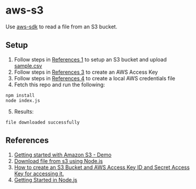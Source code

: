 # aws-s3
Use [aws-sdk](https://www.npmjs.com/package/aws-sdk) to read a file from an S3 bucket.

## Setup
1. Follow steps in [References 1](##References) to setup an S3 bucket and upload [sample.csv](./sample.csv)
2. Follow steps in [References 3](##References) to create an AWS Access Key
3. Follow steps in [References 4](##References) to create a local AWS credentials file
4. Fetch this repo and run the following:
```
npm install
node index.js
```
5. Results:
```
file downloaded successfully
```
## References
1. [Getting started with Amazon S3 - Demo](https://www.youtube.com/watch?v=e6w9LwZJFIA)
2. [Download file from s3 using Node.js](https://acloud24.com/blog/download-file-from-s3-using-node-js/)
3. [How to create an S3 Bucket and AWS Access Key ID and Secret Access Key for accessing it.](https://medium.com/@shamnad.p.s/how-to-create-an-s3-bucket-and-aws-access-key-id-and-secret-access-key-for-accessing-it-5653b6e54337)
4. [Getting Started in Node.js](https://docs.aws.amazon.com/sdk-for-javascript/v2/developer-guide/getting-started-nodejs.html)

